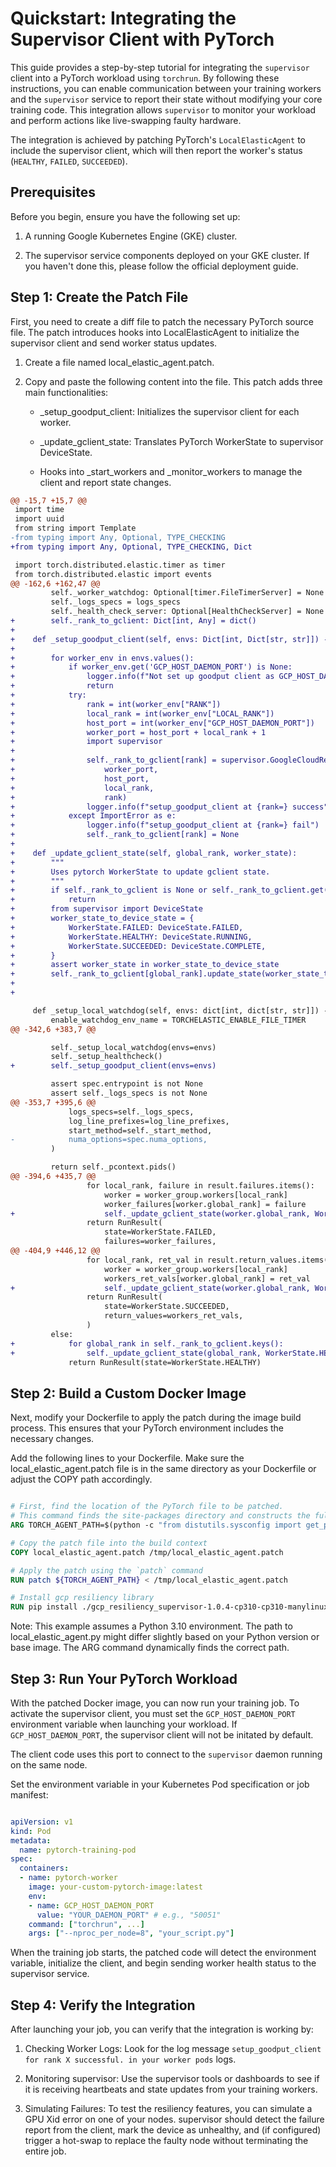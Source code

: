 # Quickstart: Integrating the Supervisor Client with PyTorch
This guide provides a step-by-step tutorial for integrating the `supervisor` client into a PyTorch workload using `torchrun`. By following these instructions, you can enable communication between your training workers and the `supervisor` service to report their state without modifying your core training code. This integration allows `supervisor` to monitor your workload and perform actions like live-swapping faulty hardware.

The integration is achieved by patching PyTorch's `LocalElasticAgent` to include the supervisor client, which will then report the worker's status (`HEALTHY`, `FAILED`, `SUCCEEDED`).

## Prerequisites
Before you begin, ensure you have the following set up:

 1. A running Google Kubernetes Engine (GKE) cluster.

 2. The supervisor service components deployed on your GKE cluster. If you haven't done this, please follow the official deployment guide.

## Step 1: Create the Patch File
First, you need to create a diff file to patch the necessary PyTorch source file. The patch introduces hooks into LocalElasticAgent to initialize the supervisor client and send worker status updates.

1. Create a file named local_elastic_agent.patch.

2. Copy and paste the following content into the file. This patch adds three main functionalities:

   - _setup_goodput_client: Initializes the supervisor client for each worker.

   -  _update_gclient_state: Translates PyTorch WorkerState to supervisor DeviceState.

   - Hooks into _start_workers and _monitor_workers to manage the client and report state changes.

```diff
@@ -15,7 +15,7 @@
 import time
 import uuid
 from string import Template
-from typing import Any, Optional, TYPE_CHECKING
+from typing import Any, Optional, TYPE_CHECKING, Dict

 import torch.distributed.elastic.timer as timer
 from torch.distributed.elastic import events
@@ -162,6 +162,47 @@
         self._worker_watchdog: Optional[timer.FileTimerServer] = None
         self._logs_specs = logs_specs
         self._health_check_server: Optional[HealthCheckServer] = None
+        self._rank_to_gclient: Dict[int, Any] = dict()
+
+    def _setup_goodput_client(self, envs: Dict[int, Dict[str, str]]) -> None:
+
+        for worker_env in envs.values():
+            if worker_env.get('GCP_HOST_DAEMON_PORT') is None:
+                logger.info(f"Not set up goodput client as GCP_HOST_DAEMON_PORT is not set.")
+                return
+            try:
+                rank = int(worker_env["RANK"])
+                local_rank = int(worker_env["LOCAL_RANK"])
+                host_port = int(worker_env["GCP_HOST_DAEMON_PORT"])
+                worker_port = host_port + local_rank + 1
+                import supervisor
+
+                self._rank_to_gclient[rank] = supervisor.GoogleCloudResiliencyClient(
+                    worker_port,
+                    host_port,
+                    local_rank,
+                    rank)
+                logger.info(f"setup_goodput_client at {rank=} success")
+            except ImportError as e:
+                logger.info(f"setup_goodput_client at {rank=} fail")
+                self._rank_to_gclient[rank] = None
+
+    def _update_gclient_state(self, global_rank, worker_state):
+        """
+        Uses pytorch WorkerState to update gclient state.
+        """
+        if self._rank_to_gclient is None or self._rank_to_gclient.get(global_rank) is None:
+            return
+        from supervisor import DeviceState
+        worker_state_to_device_state = {
+            WorkerState.FAILED: DeviceState.FAILED,
+            WorkerState.HEALTHY: DeviceState.RUNNING,
+            WorkerState.SUCCEEDED: DeviceState.COMPLETE,
+        }
+        assert worker_state in worker_state_to_device_state
+        self._rank_to_gclient[global_rank].update_state(worker_state_to_device_state[worker_state])
+
+

     def _setup_local_watchdog(self, envs: dict[int, dict[str, str]]) -> None:
         enable_watchdog_env_name = TORCHELASTIC_ENABLE_FILE_TIMER
@@ -342,6 +383,7 @@

         self._setup_local_watchdog(envs=envs)
         self._setup_healthcheck()
+        self._setup_goodput_client(envs=envs)

         assert spec.entrypoint is not None
         assert self._logs_specs is not None
@@ -353,7 +395,6 @@
             logs_specs=self._logs_specs,
             log_line_prefixes=log_line_prefixes,
             start_method=self._start_method,
-            numa_options=spec.numa_options,
         )

         return self._pcontext.pids()
@@ -394,6 +435,7 @@
                 for local_rank, failure in result.failures.items():
                     worker = worker_group.workers[local_rank]
                     worker_failures[worker.global_rank] = failure
+                    self._update_gclient_state(worker.global_rank, WorkerState.FAILED)
                 return RunResult(
                     state=WorkerState.FAILED,
                     failures=worker_failures,
@@ -404,9 +446,12 @@
                 for local_rank, ret_val in result.return_values.items():
                     worker = worker_group.workers[local_rank]
                     workers_ret_vals[worker.global_rank] = ret_val
+                    self._update_gclient_state(worker.global_rank, WorkerState.SUCCEEDED)
                 return RunResult(
                     state=WorkerState.SUCCEEDED,
                     return_values=workers_ret_vals,
                 )
         else:
+            for global_rank in self._rank_to_gclient.keys():
+                self._update_gclient_state(global_rank, WorkerState.HEALTHY)
             return RunResult(state=WorkerState.HEALTHY)
```

## Step 2: Build a Custom Docker Image
Next, modify your Dockerfile to apply the patch during the image build process. This ensures that your PyTorch environment includes the necessary changes.

Add the following lines to your Dockerfile. Make sure the local_elastic_agent.patch file is in the same directory as your Dockerfile or adjust the COPY path accordingly.

```Dockerfile

# First, find the location of the PyTorch file to be patched.
# This command finds the site-packages directory and constructs the full path.
ARG TORCH_AGENT_PATH=$(python -c "from distutils.sysconfig import get_python_lib; import os; print(os.path.join(get_python_lib(), 'torch/distributed/elastic/agent/server/local_elastic_agent.py'))")

# Copy the patch file into the build context
COPY local_elastic_agent.patch /tmp/local_elastic_agent.patch

# Apply the patch using the `patch` command
RUN patch ${TORCH_AGENT_PATH} < /tmp/local_elastic_agent.patch

# Install gcp resiliency library
RUN pip install ./gcp_resiliency_supervisor-1.0.4-cp310-cp310-manylinux_2_17_x86_64.manylinux2014_x86_64.whl
```

Note: This example assumes a Python 3.10 environment. The path to local_elastic_agent.py might differ slightly based on your Python version or base image. The ARG command dynamically finds the correct path.

## Step 3: Run Your PyTorch Workload
With the patched Docker image, you can now run your training job. To activate the supervisor client, you must set the `GCP_HOST_DAEMON_PORT` environment variable when launching your workload. If `GCP_HOST_DAEMON_PORT`, the supervisor client will not be initated by default.

The client code uses this port to connect to the `supervisor` daemon running on the same node.

Set the environment variable in your Kubernetes Pod specification or job manifest:

```YAML

apiVersion: v1
kind: Pod
metadata:
  name: pytorch-training-pod
spec:
  containers:
  - name: pytorch-worker
    image: your-custom-pytorch-image:latest
    env:
    - name: GCP_HOST_DAEMON_PORT
      value: "YOUR_DAEMON_PORT" # e.g., "50051"
    command: ["torchrun", ...]
    args: ["--nproc_per_node=8", "your_script.py"]
```

When the training job starts, the patched code will detect the environment variable, initialize the client, and begin sending worker health status to the supervisor service.

## Step 4: Verify the Integration
After launching your job, you can verify that the integration is working by:

1. Checking Worker Logs: Look for the log message `setup_goodput_client for rank X successful. in your worker pods` logs.

2. Monitoring supervisor: Use the supervisor tools or dashboards to see if it is receiving heartbeats and state updates from your training workers.

3. Simulating Failures: To test the resiliency features, you can simulate a GPU Xid error on one of your nodes. supervisor should detect the failure report from the client, mark the device as unhealthy, and (if configured) trigger a hot-swap to replace the faulty node without terminating the entire job.
